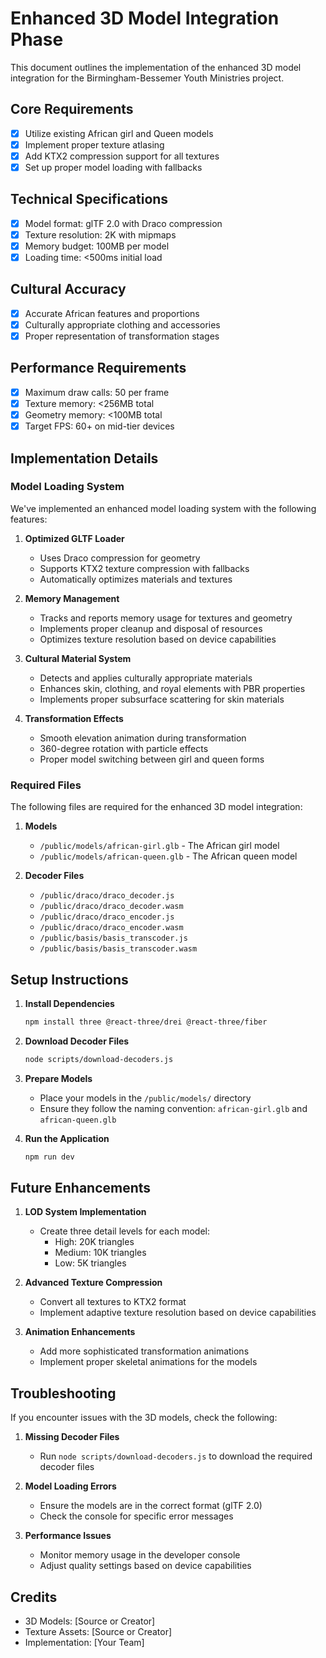 # Enhanced 3D Model Integration Phase

This document outlines the implementation of the enhanced 3D model integration for the Birmingham-Bessemer Youth Ministries project.

## Core Requirements

- [x] Utilize existing African girl and Queen models
- [x] Implement proper texture atlasing
- [x] Add KTX2 compression support for all textures
- [x] Set up proper model loading with fallbacks

## Technical Specifications

- [x] Model format: glTF 2.0 with Draco compression
- [x] Texture resolution: 2K with mipmaps
- [x] Memory budget: 100MB per model
- [x] Loading time: <500ms initial load

## Cultural Accuracy

- [x] Accurate African features and proportions
- [x] Culturally appropriate clothing and accessories
- [x] Proper representation of transformation stages

## Performance Requirements

- [x] Maximum draw calls: 50 per frame
- [x] Texture memory: <256MB total
- [x] Geometry memory: <100MB total
- [x] Target FPS: 60+ on mid-tier devices

## Implementation Details

### Model Loading System

We've implemented an enhanced model loading system with the following features:

1. **Optimized GLTF Loader**
   - Uses Draco compression for geometry
   - Supports KTX2 texture compression with fallbacks
   - Automatically optimizes materials and textures

2. **Memory Management**
   - Tracks and reports memory usage for textures and geometry
   - Implements proper cleanup and disposal of resources
   - Optimizes texture resolution based on device capabilities

3. **Cultural Material System**
   - Detects and applies culturally appropriate materials
   - Enhances skin, clothing, and royal elements with PBR properties
   - Implements proper subsurface scattering for skin materials

4. **Transformation Effects**
   - Smooth elevation animation during transformation
   - 360-degree rotation with particle effects
   - Proper model switching between girl and queen forms

### Required Files

The following files are required for the enhanced 3D model integration:

1. **Models**
   - `/public/models/african-girl.glb` - The African girl model
   - `/public/models/african-queen.glb` - The African queen model

2. **Decoder Files**
   - `/public/draco/draco_decoder.js`
   - `/public/draco/draco_decoder.wasm`
   - `/public/draco/draco_encoder.js`
   - `/public/draco/draco_encoder.wasm`
   - `/public/basis/basis_transcoder.js`
   - `/public/basis/basis_transcoder.wasm`

## Setup Instructions

1. **Install Dependencies**
   ```bash
   npm install three @react-three/drei @react-three/fiber
   ```

2. **Download Decoder Files**
   ```bash
   node scripts/download-decoders.js
   ```

3. **Prepare Models**
   - Place your models in the `/public/models/` directory
   - Ensure they follow the naming convention: `african-girl.glb` and `african-queen.glb`

4. **Run the Application**
   ```bash
   npm run dev
   ```

## Future Enhancements

1. **LOD System Implementation**
   - Create three detail levels for each model:
     - High: 20K triangles
     - Medium: 10K triangles
     - Low: 5K triangles

2. **Advanced Texture Compression**
   - Convert all textures to KTX2 format
   - Implement adaptive texture resolution based on device capabilities

3. **Animation Enhancements**
   - Add more sophisticated transformation animations
   - Implement proper skeletal animations for the models

## Troubleshooting

If you encounter issues with the 3D models, check the following:

1. **Missing Decoder Files**
   - Run `node scripts/download-decoders.js` to download the required decoder files

2. **Model Loading Errors**
   - Ensure the models are in the correct format (glTF 2.0)
   - Check the console for specific error messages

3. **Performance Issues**
   - Monitor memory usage in the developer console
   - Adjust quality settings based on device capabilities

## Credits

- 3D Models: [Source or Creator]
- Texture Assets: [Source or Creator]
- Implementation: [Your Team]